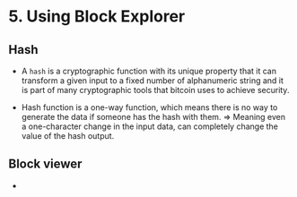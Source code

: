 # 5. Using Block Explorer

## Hash

- A `hash` is a cryptographic function with its unique property that it can transform a given input to a fixed number of alphanumeric string and it is part of many cryptographic tools that bitcoin uses to achieve security.

- Hash function is a one-way function, which means there is no way to generate the data if someone has the hash with them. => Meaning even a one-character change in the input data, can completely change the value of the hash output.

## Block viewer

-
